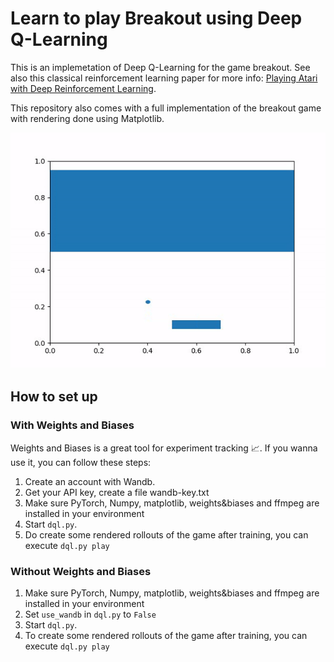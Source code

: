 # Learn to play Breakout using Deep Q-Learning

This is an implemetation of Deep Q-Learning for the game breakout. See also this classical reinforcement learning paper
for more info: [Playing Atari with Deep Reinforcement Learning](https://www.cs.toronto.edu/~vmnih/docs/dqn.pdf).

This repository also comes with a full implementation of the breakout game with rendering done using Matplotlib.

![asdf](example.gif)

## How to set up

### With Weights and Biases
Weights and Biases is a great tool for experiment tracking 📈. If you wanna use it, you can follow these steps:

1. Create an account with Wandb.
2. Get your API key, create a file wandb-key.txt
3. Make sure PyTorch, Numpy, matplotlib, weights&biases and ffmpeg are installed in your environment
4. Start `dql.py`. 
5. Do create some rendered rollouts of the game after training, you can execute `dql.py play`

### Without Weights and Biases

1. Make sure PyTorch, Numpy, matplotlib, weights&biases and ffmpeg are installed in your environment
2. Set `use_wandb` in `dql.py` to `False`
3. Start `dql.py`. 
4. To create some rendered rollouts of the game after training, you can execute `dql.py play`